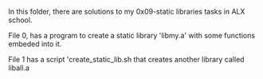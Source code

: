 In this folder, there are solutions to my 0x09-static libraries tasks in ALX school.

File 0, has a program to create a static library 'libmy.a' with some functions embeded
into it. 

File 1 has a script 'create_static_lib.sh that creates another library called
liball.a
